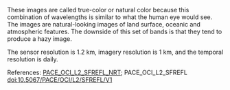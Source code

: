 These images are called true-color or natural color because this combination of wavelengths is similar to what the human eye would see. The images are natural-looking images of land surface, oceanic and atmospheric features. The downside of this set of bands is that they tend to produce a hazy image.

The sensor resolution is 1.2 km, imagery resolution is 1 km, and the temporal resolution is daily.

References: [PACE_OCI_L2_SFREFL_NRT](https://cmr.earthdata.nasa.gov/search/concepts/C2910373807-OB_CLOUD.html);  PACE_OCI_L2_SFREFL [doi:10.5067/PACE/OCI/L2/SFREFL/V1](https://doi.org/10.5067/PACE/OCI/L2/SFREFL/V1)
